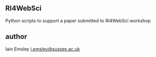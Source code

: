 ## RI4WebSci

Python scripts to support a paper submitted to RI4WebSci workshop

## author

Iain Emsley <i.emsley@sussex.ac.uk>
